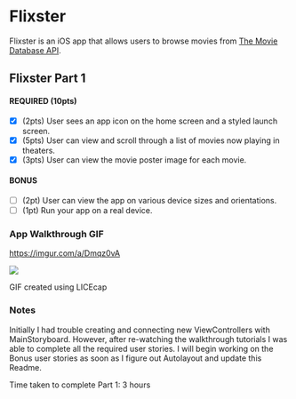 # Flixster

Flixster is an iOS app that allows users to browse movies from [The Movie Database API](http://docs.themoviedb.apiary.io/#).

## Flixster Part 1


#### REQUIRED (10pts)
- [x] (2pts) User sees an app icon on the home screen and a styled launch screen.
- [x] (5pts) User can view and scroll through a list of movies now playing in theaters.
- [x] (3pts) User can view the movie poster image for each movie.

#### BONUS
- [ ] (2pt) User can view the app on various device sizes and orientations.
- [ ] (1pt) Run your app on a real device.

### App Walkthrough GIF

https://imgur.com/a/Dmqz0vA

<img src='https://i.imgur.com/Clh8tXE.gif'  />

GIF created using LICEcap


### Notes

Initially I had trouble creating and connecting new ViewControllers with MainStoryboard. However, after re-watching the walkthrough tutorials I was able to complete all the required user stories.
I will begin working on the Bonus user stories as soon as I figure out Autolayout and update this Readme. 

Time taken to complete Part 1: 3 hours
